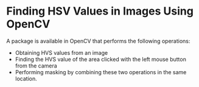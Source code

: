 # Finding HSV Values in Images Using OpenCV

A package is available in OpenCV that performs the following operations: 
- Obtaining HVS values from an image
- Finding the HVS value of the area clicked with the left mouse button from the camera 
- Performing masking by combining these two operations in the same location.